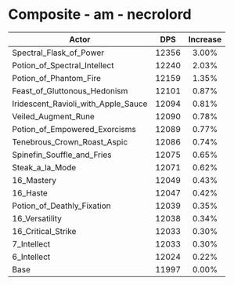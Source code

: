 # Composite - am - necrolord
| Actor | DPS | Increase |
|---|:---:|:---:|
|Spectral_Flask_of_Power|12356|3.00%|
|Potion_of_Spectral_Intellect|12240|2.03%|
|Potion_of_Phantom_Fire|12159|1.35%|
|Feast_of_Gluttonous_Hedonism|12101|0.87%|
|Iridescent_Ravioli_with_Apple_Sauce|12094|0.81%|
|Veiled_Augment_Rune|12090|0.78%|
|Potion_of_Empowered_Exorcisms|12089|0.77%|
|Tenebrous_Crown_Roast_Aspic|12086|0.74%|
|Spinefin_Souffle_and_Fries|12075|0.65%|
|Steak_a_la_Mode|12071|0.62%|
|16_Mastery|12049|0.43%|
|16_Haste|12047|0.42%|
|Potion_of_Deathly_Fixation|12039|0.35%|
|16_Versatility|12038|0.34%|
|16_Critical_Strike|12033|0.30%|
|7_Intellect|12033|0.30%|
|6_Intellect|12024|0.22%|
|Base|11997|0.00%|
